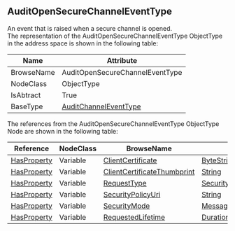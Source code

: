 <!-- objecttype -->
## AuditOpenSecureChannelEventType
An event that is raised when a secure channel is opened.  
The representation of the AuditOpenSecureChannelEventType ObjectType in the address space is shown in the following table:  

|Name|Attribute|
|---|---|
|BrowseName|AuditOpenSecureChannelEventType|
|NodeClass|ObjectType|
|IsAbtract|True|
|BaseType|[AuditChannelEventType](../../../Part5/ObjectTypes/AuditChannelEventType/readme.md)|

The references from the AuditOpenSecureChannelEventType ObjectType Node are shown in the following table:  

|Reference|NodeClass|BrowseName|DataType|TypeDefinition|ModellingRule|
|---|---|---|---|---|---|
|[HasProperty](../../../Part3/ReferenceTypes/HasProperty/readme.md)|Variable|[ClientCertificate](#ClientCertificate)|[ByteString](../../../Part3/DataTypes/ByteString/readme.md)|[PropertyType](../../Part5/VariableTypes/PropertyType/readme.md)|[Mandatory](../../Objects/Mandatory/readme.md)|
|[HasProperty](../../../Part3/ReferenceTypes/HasProperty/readme.md)|Variable|[ClientCertificateThumbprint](#ClientCertificateThumbprint)|[String](../../../Part3/DataTypes/String/readme.md)|[PropertyType](../../Part5/VariableTypes/PropertyType/readme.md)|[Mandatory](../../Objects/Mandatory/readme.md)|
|[HasProperty](../../../Part3/ReferenceTypes/HasProperty/readme.md)|Variable|[RequestType](#RequestType)|[SecurityTokenRequestType](../../../Part4/DataTypes/SecurityTokenRequestType/readme.md)|[PropertyType](../../Part5/VariableTypes/PropertyType/readme.md)|[Mandatory](../../Objects/Mandatory/readme.md)|
|[HasProperty](../../../Part3/ReferenceTypes/HasProperty/readme.md)|Variable|[SecurityPolicyUri](#SecurityPolicyUri)|[String](../../../Part3/DataTypes/String/readme.md)|[PropertyType](../../Part5/VariableTypes/PropertyType/readme.md)|[Mandatory](../../Objects/Mandatory/readme.md)|
|[HasProperty](../../../Part3/ReferenceTypes/HasProperty/readme.md)|Variable|[SecurityMode](#SecurityMode)|[MessageSecurityMode](../../../Part4/DataTypes/MessageSecurityMode/readme.md)|[PropertyType](../../Part5/VariableTypes/PropertyType/readme.md)|[Mandatory](../../Objects/Mandatory/readme.md)|
|[HasProperty](../../../Part3/ReferenceTypes/HasProperty/readme.md)|Variable|[RequestedLifetime](#RequestedLifetime)|[Duration](../../../Part3/DataTypes/Duration/readme.md)|[PropertyType](../../Part5/VariableTypes/PropertyType/readme.md)|[Mandatory](../../Objects/Mandatory/readme.md)|


